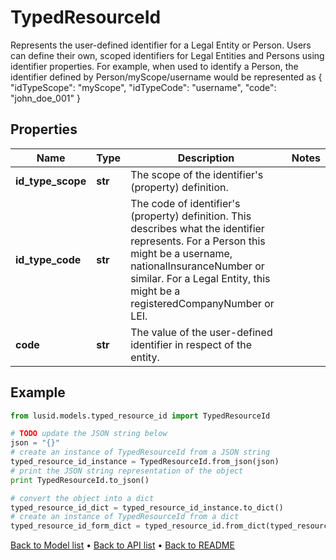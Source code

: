 # TypedResourceId

Represents the user-defined identifier for a Legal Entity or Person.  Users can define their own, scoped identifiers for Legal Entities and Persons using identifier properties.  For example,  when used to identify a Person, the identifier defined by Person/myScope/username would be represented as   {     \"idTypeScope\": \"myScope\",     \"idTypeCode\": \"username\",     \"code\": \"john_doe_001\"   }

## Properties
Name | Type | Description | Notes
------------ | ------------- | ------------- | -------------
**id_type_scope** | **str** | The scope of the identifier&#39;s (property) definition. | 
**id_type_code** | **str** | The code of identifier&#39;s (property) definition. This describes what the identifier represents.  For a Person this might be a username, nationalInsuranceNumber or similar.  For a Legal Entity, this might be a registeredCompanyNumber or LEI. | 
**code** | **str** | The value of the user-defined identifier in respect of the entity. | 

## Example

```python
from lusid.models.typed_resource_id import TypedResourceId

# TODO update the JSON string below
json = "{}"
# create an instance of TypedResourceId from a JSON string
typed_resource_id_instance = TypedResourceId.from_json(json)
# print the JSON string representation of the object
print TypedResourceId.to_json()

# convert the object into a dict
typed_resource_id_dict = typed_resource_id_instance.to_dict()
# create an instance of TypedResourceId from a dict
typed_resource_id_form_dict = typed_resource_id.from_dict(typed_resource_id_dict)
```
[Back to Model list](../README.md#documentation-for-models) &#8226; [Back to API list](../README.md#documentation-for-api-endpoints) &#8226; [Back to README](../README.md)


